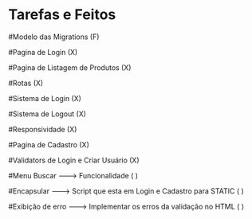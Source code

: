 # Tarefas e Feitos

#Modelo das Migrations                                            (F)


#Pagina de Login                                                  (X)


#Pagina de Listagem de Produtos                                   (X)


#Rotas                                                            (X)


#Sistema de Login                                                 (X)


#Sistema de Logout                                                (X)


#Responsividade                                                   (X)

                     
#Pagina de Cadastro                                               (X)


#Validators de Login e Criar Usuário                              (X)


#Menu Buscar ---> Funcionalidade                                  ( )


#Encapsular --->  Script que esta em Login e Cadastro para STATIC ( )


#Exibição de erro ---> Implementar os erros da validação no HTML  ( )


